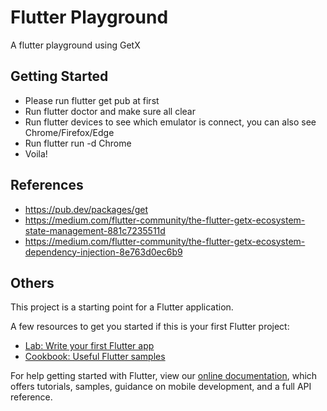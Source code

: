 # Flutter Playground

A flutter playground using GetX

## Getting Started

- Please run flutter get pub at first
- Run flutter doctor and make sure all clear
- Run flutter devices to see which emulator is connect, you can also see Chrome/Firefox/Edge
- Run flutter run -d Chrome
- Voila!

## References

- https://pub.dev/packages/get
- https://medium.com/flutter-community/the-flutter-getx-ecosystem-state-management-881c7235511d
- https://medium.com/flutter-community/the-flutter-getx-ecosystem-dependency-injection-8e763d0ec6b9

## Others

This project is a starting point for a Flutter application.

A few resources to get you started if this is your first Flutter project:

- [Lab: Write your first Flutter app](https://flutter.dev/docs/get-started/codelab)
- [Cookbook: Useful Flutter samples](https://flutter.dev/docs/cookbook)

For help getting started with Flutter, view our
[online documentation](https://flutter.dev/docs), which offers tutorials,
samples, guidance on mobile development, and a full API reference.
